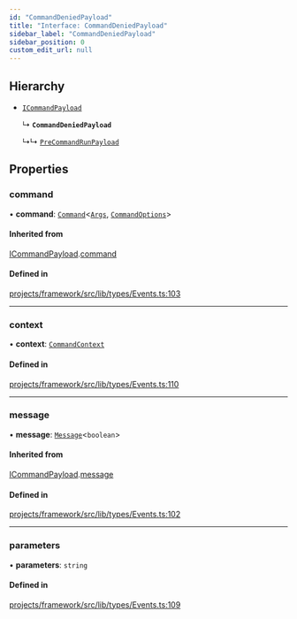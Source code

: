 ```yaml
---
id: "CommandDeniedPayload"
title: "Interface: CommandDeniedPayload"
sidebar_label: "CommandDeniedPayload"
sidebar_position: 0
custom_edit_url: null
---
```


## Hierarchy

- [`ICommandPayload`](ICommandPayload)

  ↳ **`CommandDeniedPayload`**

  ↳↳ [`PreCommandRunPayload`](PreCommandRunPayload)

## Properties

### command

• **command**: [`Command`](../classes/Command)<[`Args`](../classes/Args), [`CommandOptions`](CommandOptions)\>

#### Inherited from

[ICommandPayload](ICommandPayload).[command](ICommandPayload#command)

#### Defined in

[projects/framework/src/lib/types/Events.ts:103](https://github.com/sapphiredev/framework/blob/5a4898f6/src/lib/types/Events.ts#L103)

___

### context

• **context**: [`CommandContext`](CommandContext)

#### Defined in

[projects/framework/src/lib/types/Events.ts:110](https://github.com/sapphiredev/framework/blob/5a4898f6/src/lib/types/Events.ts#L110)

___

### message

• **message**: [`Message`](https://discord.js.org/#/docs/main/stable/class/Message)<`boolean`\>

#### Inherited from

[ICommandPayload](ICommandPayload).[message](ICommandPayload#message)

#### Defined in

[projects/framework/src/lib/types/Events.ts:102](https://github.com/sapphiredev/framework/blob/5a4898f6/src/lib/types/Events.ts#L102)

___

### parameters

• **parameters**: `string`

#### Defined in

[projects/framework/src/lib/types/Events.ts:109](https://github.com/sapphiredev/framework/blob/5a4898f6/src/lib/types/Events.ts#L109)
